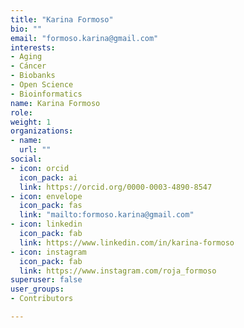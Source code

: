 ```yaml
---
title: "Karina Formoso"
bio: ""
email: "formoso.karina@gmail.com"
interests:
- Aging
- Cáncer
- Biobanks
- Open Science
- Bioinformatics
name: Karina Formoso
role: 
weight: 1
organizations:
- name: 
  url: ""
social:
- icon: orcid
  icon_pack: ai
  link: https://orcid.org/0000-0003-4890-8547
- icon: envelope
  icon_pack: fas
  link: "mailto:formoso.karina@gmail.com"
- icon: linkedin
  icon_pack: fab
  link: https://www.linkedin.com/in/karina-formoso
- icon: instagram
  icon_pack: fab
  link: https://www.instagram.com/roja_formoso
superuser: false
user_groups:
- Contributors

---
```

